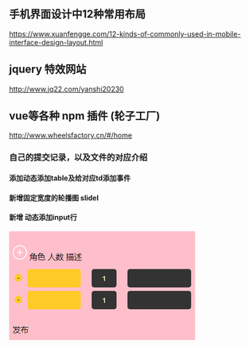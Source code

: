 ## 手机界面设计中12种常用布局
https://www.xuanfengge.com/12-kinds-of-commonly-used-in-mobile-interface-design-layout.html
## jquery 特效网站
http://www.jq22.com/yanshi20230
## vue等各种 npm 插件 (轮子工厂)
http://www.wheelsfactory.cn/#/home

###  自己的提交记录，以及文件的对应介绍
####  添加动态添加table及给对应td添加事件
####  新增固定宽度的轮播图 slidel
####  新增 动态添加input行
![动态添加input行](https://github.com/lujunling123/CollectUrl/blob/master/add_input/images/addinput.png)
